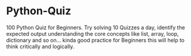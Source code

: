 # Python-Quiz
100 Python Quiz for Beginners. Try solving 10 Quizzes a day, identify the expected output understanding the core concepts like list, array, loop, dictionary and so on...
kinda good practice for Beginners this will help to think critically and logically.
